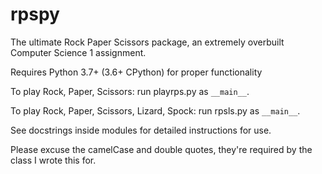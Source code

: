 # rpspy
The ultimate Rock Paper Scissors package, an extremely overbuilt Computer Science 1 assignment.

Requires Python 3.7+ (3.6+ CPython) for proper functionality

To play Rock, Paper, Scissors: run playrps.py as `__main__`.

To play Rock, Paper, Scissors, Lizard, Spock: run rpsls.py as `__main__`.

See docstrings inside modules for detailed instructions for use.

Please excuse the camelCase and double quotes, they're required by the class I wrote this for.
